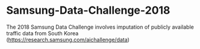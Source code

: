 # Samsung-Data-Challenge-2018
The 2018 Samsung Data Challenge involves imputation of publicly available traffic data from South Korea
(https://research.samsung.com/aichallenge/data)
